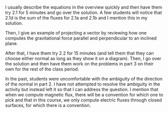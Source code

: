 I usually describe the equations in the overview quickly and then have them try 2.1 for 5 minutes and go over the solution. A few students will notice that 2.1d is the sum of the fluxes for 2.1a and 2.1b and I mention this in my solution.

Then, I give an example of projecting a vector by reviewing how one computes the gravitational force parallel and perpendicular to an inclined plane. 

After that, I have them try 2.2 for 15 minutes (and tell them that they can choose either normal as long as they show it on a diagram). Then, I go over the solution and then have them work on the problems in part 3 on their own for the rest of the class period.

In the past, students were uncomfortable with the ambiguity of the direction of the normal in part 2. I have not attempted to resolve the ambiguity in the activity but instead left it so that I can address the question. I mention that when we compute magnetic flux, there will be a convention for which one to pick and that in this course, we only compute electric fluxes through closed surfaces, for which there is a convention.
